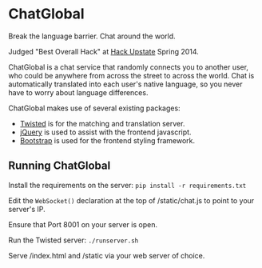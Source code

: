 ChatGlobal
==========

Break the language barrier. Chat around the world.

Judged "Best Overall Hack" at [Hack Upstate](http://www.hackupstate.com/) Spring 2014.

ChatGlobal is a chat service that randomly connects you to another user, who could be anywhere from across the street to across the world. Chat is automatically translated into each user's native language, so you never have to worry about language differences.

ChatGlobal makes use of several existing packages:
* [Twisted](http://twistedmatrix.com/trac/) is for the matching and translation server.
* [jQuery](http://jquery.com/) is used to assist with the frontend javascript.
* [Bootstrap](http://getbootstrap.com/) is used for the frontend styling framework.

Running ChatGlobal
------------------

Install the requirements on the server:
`pip install -r requirements.txt`

Edit the `WebSocket()` declaration at the top of /static/chat.js to point to your server's IP.

Ensure that Port 8001 on your server is open.

Run the Twisted server:
`./runserver.sh`

Serve /index.html and /static via your web server of choice.
